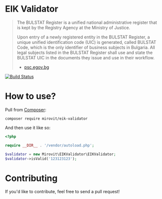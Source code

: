 # EIK Validator

> The BULSTAT Register is a unified national administrative register that is kept by the Registry Agency at the Ministry of Justice.
> 
> Upon entry of a newly registered entity in the BULSTAT Register, a unique unified identification code (UIC) is generated, called BULSTAT Code, which is the only identifier of business subjects in Bulgaria. All legal subjects listed in the BULSTAT Register shall use and state the BULSTAT UIC in the documents they issue and use in their workflow.
> - [psc.egov.bg](http://psc.egov.bg/en/psc-starting-a-business-bulstat)

[![Build Status](https://travis-ci.org/mirovit/eik-validator.svg?branch=master)](https://travis-ci.org/mirovit/eik-validator)

# How to use?

Pull from [Composer](https://getcomposer.org/):

```
composer require mirovit/eik-validator
```

And then use it like so:

```php
<?php

require __DIR__ . '/vendor/autoload.php';

$validator = new Mirovit\EIKValidator\EIKValidator;
$validator->isValid('123123123');
```

# Contributing

If you'd like to contribute, feel free to send a pull request!
